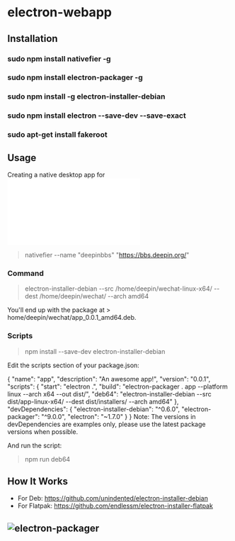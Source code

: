 # electron-webapp

## Installation


### sudo npm install nativefier -g
### sudo npm install electron-packager -g
### sudo npm install -g electron-installer-debian
### sudo npm install electron --save-dev --save-exact
### sudo apt-get install fakeroot



## Usage


Creating a native desktop app for ![deepin bbs](bbs.deepin.org)

> nativefier --name "deepinbbs" "https://bbs.deepin.org/"

### Command

> electron-installer-debian --src /home/deepin/wechat-linux-x64/ --dest /home/deepin/wechat/ --arch amd64

You'll end up with the package at > home/deepin/wechat/app_0.0.1_amd64.deb.

### Scripts

> npm install --save-dev electron-installer-debian

Edit the scripts section of your package.json:

{
  "name": "app",
  "description": "An awesome app!",
  "version": "0.0.1",
  "scripts": {
    "start": "electron .",
    "build": "electron-packager . app --platform linux --arch x64 --out dist/",
    "deb64": "electron-installer-debian --src dist/app-linux-x64/ --dest dist/installers/ --arch amd64"
  },
  "devDependencies": {
    "electron-installer-debian": "^0.6.0",
    "electron-packager": "^9.0.0",
    "electron": "~1.7.0"
  }
}
Note: The versions in devDependencies are examples only, please use the latest package versions when possible.

And run the script:

> npm run deb64


## How It Works

* For Deb: https://github.com/unindented/electron-installer-debian
* For Flatpak: https://github.com/endlessm/electron-installer-flatpak


## ![electron-packager ](https://www.npmjs.com/package/electron-packager)
